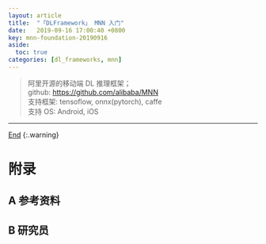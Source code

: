 ```yaml
---
layout: article
title:  "「DLFramework」 MNN 入门"
date:   2019-09-16 17:00:40 +0800
key: mnn-foundation-20190916
aside:
  toc: true
categories: [dl_frameworks, mnn]
---
```

<span id='head'></span>  
>阿里开源的移动端 DL 推理框架；     
github: <https://github.com/alibaba/MNN>      
支持框架: tensoflow, onnx(pytorch), caffe    
支持 OS: Android, iOS     

<!--more-->     



-------------------  
[End](#head)
{:.warning}  


# 附录
## A 参考资料
## B 研究员
